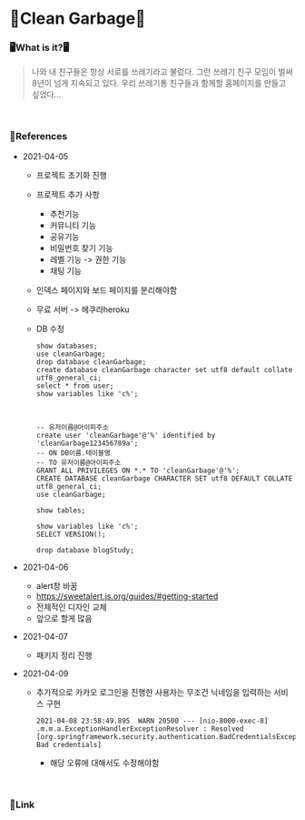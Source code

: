 # 🏫Clean Garbage🏫



### 🖥What is it?🖥

> 나와 내 친구들은 항상 서로를 쓰레기라고 불렀다. 그런 쓰레기 친구 모임이 벌써 8년이 넘게 지속되고 있다. 우리 쓰레기통 친구들과 함께할 홈페이지를 만들고 싶었다...

<br>

### 📖References

- 2021-04-05
  - 프로젝트 초기화 진행
  
  - 프로젝트 추가 사항
    - 추천기능
    - 커뮤니티 기능
    - 공유기능
    - 비밀번호 찾기 기능
    - 레벨 기능 -> 권한 기능
    - 채팅 기능
    
  - 인덱스 페이지와 보드 페이지를 분리해야함
  
  - 무료 서버 -> 헤쿠라heroku
  
  - DB 수정
  
    ```
    show databases;
    use cleanGarbage;
    drop database cleanGarbage;
    create database cleanGarbage character set utf8 default collate utf8_general_ci;
    select * from user;
    show variables like 'c%';
    
    
    
    -- 유저이름@아이피주소
    create user 'cleanGarbage'@'%' identified by 'cleanGarbage123456789a';
    -- ON DB이름.테이블명
    -- TO 유저이름@아이피주소
    GRANT ALL PRIVILEGES ON *.* TO 'cleanGarbage'@'%';
    CREATE DATABASE cleanGarbage CHARACTER SET utf8 DEFAULT COLLATE utf8_general_ci;
    use cleanGarbage;
    
    show tables;
    
    show variables like 'c%';
    SELECT VERSION();
    
    drop database blogStudy;
    ```

- 2021-04-06
  - alert창 바꿈
  - https://sweetalert.js.org/guides/#getting-started 
  - 전체적인 디자인 교체
  - 앞으로 할게 많음
  
- 2021-04-07

  - 패키지 정리 진행
  
- 2021-04-09

  - 추가적으로 카카오 로그인을 진행한 사용자는 무조건 닉네임을 입력하는 서비스 구현

    ```
    2021-04-08 23:58:49.895  WARN 20500 --- [nio-8000-exec-8] .m.m.a.ExceptionHandlerExceptionResolver : Resolved [org.springframework.security.authentication.BadCredentialsException: Bad credentials]
    ```

    - 해당 오류에 대해서도 수정해야함

<br>

### 🔗Link